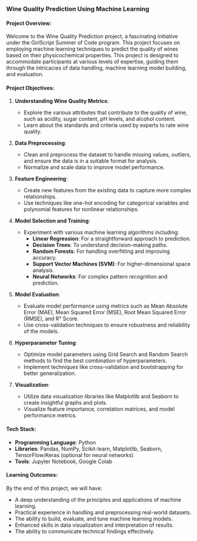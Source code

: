 ### Wine Quality Prediction Using Machine Learning

#### Project Overview:
Welcome to the Wine Quality Prediction project, a fascinating initiative under the GirlScript Summer of Code program. This project focuses on employing machine learning techniques to predict the quality of wines based on their physicochemical properties. This project is designed to accommodate participants at various levels of expertise, guiding them through the intricacies of data handling, machine learning model building, and evaluation.

#### Project Objectives:
1. **Understanding Wine Quality Metrics**:
   - Explore the various attributes that contribute to the quality of wine, such as acidity, sugar content, pH levels, and alcohol content.
   - Learn about the standards and criteria used by experts to rate wine quality.

2. **Data Preprocessing**:
   - Clean and preprocess the dataset to handle missing values, outliers, and ensure the data is in a suitable format for analysis.
   - Normalize and scale data to improve model performance.

3. **Feature Engineering**:
   - Create new features from the existing data to capture more complex relationships.
   - Use techniques like one-hot encoding for categorical variables and polynomial features for nonlinear relationships.

4. **Model Selection and Training**:
   - Experiment with various machine learning algorithms including:
     - **Linear Regression**: For a straightforward approach to prediction.
     - **Decision Trees**: To understand decision-making paths.
     - **Random Forests**: For handling overfitting and improving accuracy.
     - **Support Vector Machines (SVM)**: For higher-dimensional space analysis.
     - **Neural Networks**: For complex pattern recognition and prediction.

5. **Model Evaluation**:
   - Evaluate model performance using metrics such as Mean Absolute Error (MAE), Mean Squared Error (MSE), Root Mean Squared Error (RMSE), and R² Score.
   - Use cross-validation techniques to ensure robustness and reliability of the models.

6. **Hyperparameter Tuning**:
   - Optimize model parameters using Grid Search and Random Search methods to find the best combination of hyperparameters.
   - Implement techniques like cross-validation and bootstrapping for better generalization.

7. **Visualization**:
   - Utilize data visualization libraries like Matplotlib and Seaborn to create insightful graphs and plots.
   - Visualize feature importance, correlation matrices, and model performance metrics.

#### Tech Stack:
- **Programming Language**: Python
- **Libraries**: Pandas, NumPy, Scikit-learn, Matplotlib, Seaborn, TensorFlow/Keras (optional for neural networks)
- **Tools**: Jupyter Notebook, Google Colab

#### Learning Outcomes:
By the end of this project, we will have:
- A deep understanding of the principles and applications of machine learning.
- Practical experience in handling and preprocessing real-world datasets.
- The ability to build, evaluate, and tune machine learning models.
- Enhanced skills in data visualization and interpretation of results.
- The ability to communicate technical findings effectively.
